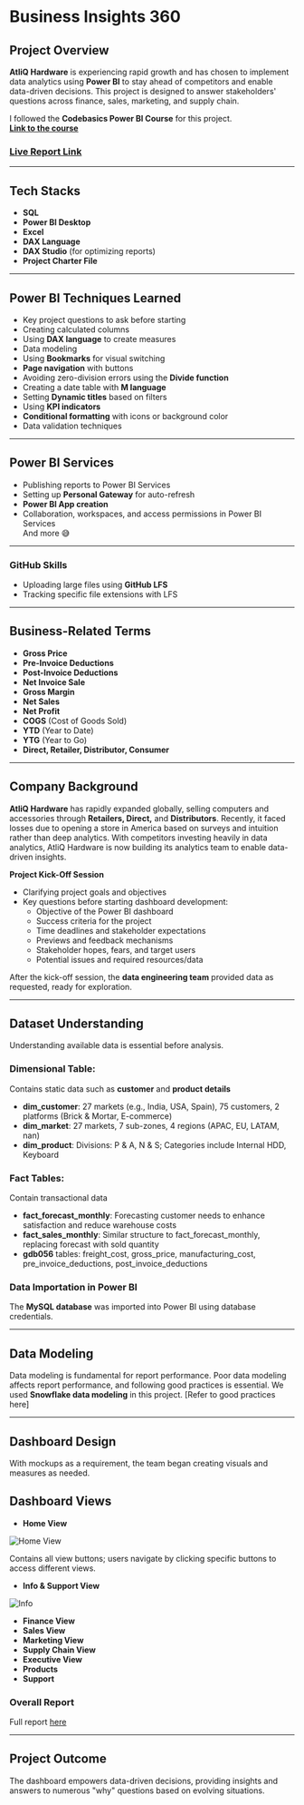 # **Business Insights 360**

## **Project Overview**

**AtliQ Hardware** is experiencing rapid growth and has chosen to implement data analytics using **Power BI** to stay ahead of competitors and enable data-driven decisions. This project is designed to answer stakeholders' questions across finance, sales, marketing, and supply chain.

I followed the **Codebasics Power BI Course** for this project.  
**[Link to the course](https://codebasics.io/powerbi)**

### **[Live Report Link](#)**

---

## **Tech Stacks**

- **SQL**
- **Power BI Desktop**
- **Excel**
- **DAX Language**
- **DAX Studio** (for optimizing reports)
- **Project Charter File**

---

## **Power BI Techniques Learned**

- Key project questions to ask before starting
- Creating calculated columns
- Using **DAX language** to create measures
- Data modeling
- Using **Bookmarks** for visual switching
- **Page navigation** with buttons
- Avoiding zero-division errors using the **Divide function**
- Creating a date table with **M language**
- Setting **Dynamic titles** based on filters
- Using **KPI indicators**
- **Conditional formatting** with icons or background color
- Data validation techniques

---

## **Power BI Services**

- Publishing reports to Power BI Services
- Setting up **Personal Gateway** for auto-refresh
- **Power BI App creation**
- Collaboration, workspaces, and access permissions in Power BI Services  
  And more 😅

---

### **GitHub Skills**

- Uploading large files using **GitHub LFS**
- Tracking specific file extensions with LFS

---

## **Business-Related Terms**

- **Gross Price**
- **Pre-Invoice Deductions**
- **Post-Invoice Deductions**
- **Net Invoice Sale**
- **Gross Margin**
- **Net Sales**
- **Net Profit**
- **COGS** (Cost of Goods Sold)
- **YTD** (Year to Date)
- **YTG** (Year to Go)
- **Direct, Retailer, Distributor, Consumer**

---

## **Company Background**

**AtliQ Hardware** has rapidly expanded globally, selling computers and accessories through **Retailers, Direct,** and **Distributors**. Recently, it faced losses due to opening a store in America based on surveys and intuition rather than deep analytics. With competitors investing heavily in data analytics, AtliQ Hardware is now building its analytics team to enable data-driven insights.

**Project Kick-Off Session**

- Clarifying project goals and objectives
- Key questions before starting dashboard development:
  - Objective of the Power BI dashboard
  - Success criteria for the project
  - Time deadlines and stakeholder expectations
  - Previews and feedback mechanisms
  - Stakeholder hopes, fears, and target users
  - Potential issues and required resources/data

After the kick-off session, the **data engineering team** provided data as requested, ready for exploration.

---

## **Dataset Understanding**

Understanding available data is essential before analysis.

### **Dimensional Table:**
Contains static data such as **customer** and **product details**

- **dim_customer**: 27 markets (e.g., India, USA, Spain), 75 customers, 2 platforms (Brick & Mortar, E-commerce)
- **dim_market**: 27 markets, 7 sub-zones, 4 regions (APAC, EU, LATAM, nan)
- **dim_product**: Divisions: P & A, N & S; Categories include Internal HDD, Keyboard

### **Fact Tables:**
Contain transactional data

- **fact_forecast_monthly**: Forecasting customer needs to enhance satisfaction and reduce warehouse costs
- **fact_sales_monthly**: Similar structure to fact_forecast_monthly, replacing forecast with sold quantity
- **gdb056** tables: freight_cost, gross_price, manufacturing_cost, pre_invoice_deductions, post_invoice_deductions

### **Data Importation in Power BI**

The **MySQL database** was imported into Power BI using database credentials.

---

## **Data Modeling**

Data modeling is fundamental for report performance. Poor data modeling affects report performance, and following good practices is essential. We used **Snowflake data modeling** in this project. [Refer to good practices here]

---

## **Dashboard Design**

With mockups as a requirement, the team began creating visuals and measures as needed.

## **Dashboard Views**

- **Home View**

![Home View](https://github.com/abhisheknareshtumdam/Business_Insights_360/blob/main/Resources/Home.gif)

Contains all view buttons; users navigate by clicking specific buttons to access different views.

- **Info & Support View**
  
![Info](https://github.com/abhisheknareshtumdam/Business_Insights_360/blob/main/Resources/INFO.gif)

- **Finance View**
- **Sales View**
- **Marketing View**
- **Supply Chain View**
- **Executive View**
- **Products**
- **Support**

### **Overall Report**  
Full report [here](#)

---

## **Project Outcome**

The dashboard empowers data-driven decisions, providing insights and answers to numerous "why" questions based on evolving situations.
